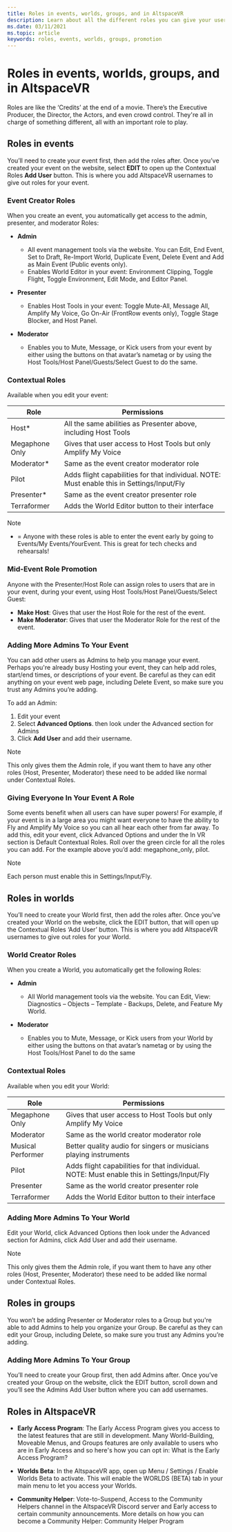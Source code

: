 ```yaml
---
title: Roles in events, worlds, groups, and in AltspaceVR
description: Learn about all the different roles you can give your users in AltspaceVR events, worlds, and groups.
ms.date: 03/11/2021
ms.topic: article
keywords: roles, events, worlds, groups, promotion
---
```


# Roles in events, worlds, groups, and in AltspaceVR

Roles are like the ‘Credits’ at the end of a movie. There’s the Executive Producer, the Director, the Actors, and even crowd control. They're all in charge of something different, all with an important role to play.

## Roles in events

You’ll need to create your event first, then add the roles after. Once you’ve created your event on the website, select **EDIT** to open up the Contextual Roles **Add User** button. This is where you add AltspaceVR usernames to give out roles for your event.

### Event Creator Roles

When you create an event, you automatically get access to the admin, presenter, and moderator Roles:

* **Admin**
    - All event management tools via the website. You can Edit, End Event, Set to Draft, Re-Import World, Duplicate Event, Delete Event and Add as Main Event (Public events only).
    - Enables World Editor in your event: Environment Clipping, Toggle Flight, Toggle Environment, Edit Mode, and Editor Panel.

* **Presenter**
    - Enables Host Tools in your event: Toggle Mute-All, Message All, Amplify My Voice, Go On-Air (FrontRow events only), Toggle Stage Blocker, and Host Panel.

* **Moderator** 
    - Enables you to Mute, Message, or Kick users from your event by either using the buttons on that avatar’s nametag or by using the Host Tools/Host Panel/Guests/Select Guest to do the same.

### Contextual Roles

Available when you edit your event:

| Role | Permissions |
|---|---|
| Host* | All the same abilities as Presenter above, including Host Tools |
| Megaphone Only | Gives that user access to Host Tools but only Amplify My Voice |
| Moderator* | Same as the event creator moderator role |
| Pilot | Adds flight capabilities for that individual. NOTE: Must enable this in Settings/Input/Fly |
| Presenter* | Same as the event creator presenter role |
| Terraformer | Adds the World Editor button to their interface |

> [!NOTE]
> * = Anyone with these roles is able to enter the event early by going to Events/My Events/YourEvent. This is great for tech checks and rehearsals!

### Mid-Event Role Promotion

Anyone with the Presenter/Host Role can assign roles to users that are in your event, during your event, using Host Tools/Host Panel/Guests/Select Guest:

* **Make Host**: Gives that user the Host Role for the rest of the event.
* **Make Moderator**: Gives that user the Moderator Role for the rest of the event.

### Adding More Admins To Your Event

You can add other users as Admins to help you manage your event. Perhaps you're already busy Hosting your event, they can help add roles, start/end times, or descriptions of your event. Be careful as they can edit anything on your event web page, including Delete Event, so make sure you trust any Admins you’re adding.

To add an Admin:
1. Edit your event
2. Select **Advanced Options**. then look under the Advanced section for Admins
3. Click **Add User** and add their username. 

> [!NOTE] 
> This only gives them the Admin role, if you want them to have any other roles (Host, Presenter, Moderator) these need to be added like normal under Contextual Roles.

### Giving Everyone In Your Event A Role

Some events benefit when all users can have super powers! For example, if your event is in a large area you might want everyone to have the ability to Fly and Amplify My Voice so you can all hear each other from far away. To add this, edit your event, click Advanced Options and under the In VR section is Default Contextual Roles. Roll over the green circle for all the roles you can add. For the example above you’d add: megaphone_only, pilot.

> [!NOTE] 
> Each person must enable this in Settings/Input/Fly.

## Roles in worlds

You’ll need to create your World first, then add the roles after. Once you’ve created your World on the website, click the EDIT button, that will open up the Contextual Roles ‘Add User’ button. This is where you add AltspaceVR usernames to give out roles for your World.

### World Creator Roles

When you create a World, you automatically get the following Roles:

* **Admin** 
    - All World management tools via the website. You can Edit, View: Diagnostics – Objects – Template - Backups, Delete, and Feature My World.

* **Moderator** 
    - Enables you to Mute, Message, or Kick users from your World by either using the buttons on that avatar’s nametag or by using the Host Tools/Host Panel to do the same

### Contextual Roles

Available when you edit your World:

| Role | Permissions |
|---|---|
| Megaphone Only | Gives that user access to Host Tools but only Amplify My Voice |
| Moderator | Same as the world creator moderator role |
| Musical Performer |Better quality audio for singers or musicians playing instruments  |
| Pilot | Adds flight capabilities for that individual. NOTE: Must enable this in Settings/Input/Fly |
| Presenter | Same as the world creator presenter role |
| Terraformer | Adds the World Editor button to their interface | 

### Adding More Admins To Your World

Edit your World, click Advanced Options then look under the Advanced section for Admins, click Add User and add their username. 

> [!NOTE] 
> This only gives them the Admin role, if you want them to have any other roles (Host, Presenter, Moderator) these need to be added like normal under Contextual Roles.

## Roles in groups

You won’t be adding Presenter or Moderator roles to a Group but you're able to add Admins to help you organize your Group. Be careful as they can edit your Group, including Delete, so make sure you trust any Admins you’re adding.

### Adding More Admins To Your Group

You’ll need to create your Group first, then add Admins after. Once you’ve created your Group on the website, click the EDIT button, scroll down and you’ll see the Admins Add User button where you can add usernames.

## Roles in AltspaceVR

* **Early Access Program**: The Early Access Program gives you access to the latest features that are still in development. Many World-Building, Moveable Menus, and Groups features are only available to users who are in Early Access and so here's how you can opt in: What is the Early Access Program?

* **Worlds Beta**: In the AltspaceVR app, open up Menu / Settings / Enable Worlds Beta to activate. This will enable the WORLDS (BETA) tab in your main menu to let you access your Worlds.

* **Community Helper**: Vote-to-Suspend, Access to the Community Helpers channel in the AltspaceVR Discord server and Early access to certain community announcements. More details on how you can become a Community Helper: Community Helper Program